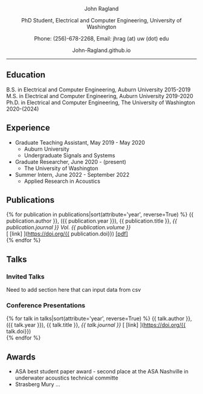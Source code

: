 </br>
</br>
</br>
<p style="text-align: center;">John Ragland</p>
<p style="text-align: center;">PhD Student, Electrical and Computer Engineering, University of Washington</p>
<p style="text-align: center;">Phone: (256)-678-2268, Email: jhrag (at) uw (dot) edu</p>
<p style="text-align: center;">John-Ragland.github.io</p>

---
## Education
B.S. in Electrical and Computer Engineering, Auburn University 2015-2019 </br>
M.S. in Electrical and Computer Engineering, Auburn University 2019-2020 </br>
Ph.D. in Electrical and Computer Engineering, The University of Washington 2020-(2024) </br>

## Experience
- Graduate Teaching Assistant, May 2019 - May 2020
    - Auburn University
    - Undergraduate Signals and Systems
- Graduate Researcher, June 2020 - (present)
    - The University of Washington
- Summer Intern, June 2022 - September 2022
    - Applied Research in Acoustics

## Publications
{% for publication in publications|sort(attribute='year', reverse=True) %}
{{ publication.author }}, ({{ publication.year }}), {{ publication.title }}, *{{ publication.journal }} Vol. {{ publication.volume }}* </br>[ [link] ](https://doi.org/{{ publication.doi}}) [ [pdf] ](https://link-to-paper)</br>
{% endfor %}

## Talks

### Invited Talks
Need to add section here that can input data from csv

### Conference Presentations
{% for talk in talks|sort(attribute='year', reverse=True) %}
{{ talk.author }}, ({{ talk.year }}), {{ talk.title }}, *{{ talk.journal }}*   [ [link] ](https://doi.org/{{ talk.doi}})</br>
{% endfor %}

## Awards

- ASA best student paper award - second place at the ASA Nashville in underwater acoustics technical committe
- Strasberg Mury ... 
